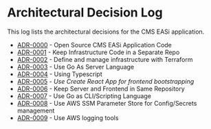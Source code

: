 # Architectural Decision Log

This log lists the architectural decisions for the CMS EASi application.

<!-- adrlog -->

- [ADR-0000](0000-open-source-application-code.md) - Open Source CMS EASi Application Code
- [ADR-0001](0001-separate-infra-repo.md) - Keep Infrastructure Code in a Separate Repo
- [ADR-0002](0002-use-terraform.md) - Define and manage infrastructure with Terraform
- [ADR-0003](0003-use-golang-for-server.md) - Use Go As Server Language
- [ADR-0004](0004-using-typescript.md) - Using Typescript
- [ADR-0005](0005-frontend-toolchain-choice.md) - *Use Create React App for frontend bootstrapping*
- [ADR-0006](0006-frontend-server-repo.md) - Keep Server and Frontend in Same Repository
- [ADR-0007](0007-go-for-scripting.md) - Use Go as CLI/Scripting Language
- [ADR-0008](0008-ssm-for-configsecrets.md) - Use AWS SSM Parameter Store for Config/Secrets management
- [ADR-0009](0009-logging-platform.md) - Use AWS logging tools

<!-- adrlogstop -->
